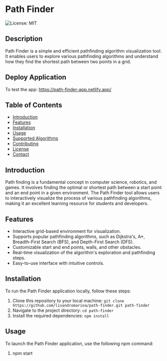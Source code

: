 # Path Finder

![License: MIT](https://img.shields.io/badge/License-MIT-yellow.svg)

## Description

Path Finder is a simple and efficient pathfinding algorithm visualization tool. It enables users to explore various pathfinding algorithms and understand how they find the shortest path between two points in a grid.

## Deploy Application
To test the app: https://path-finder-app.netlify.app/

## Table of Contents

- [Introduction](#introduction)
- [Features](#features)
- [Installation](#installation)
- [Usage](#usage)
- [Supported Algorithms](#supported-algorithms)
- [Contributing](#contributing)
- [License](#license)
- [Contact](#contact)

## Introduction

Path finding is a fundamental concept in computer science, robotics, and games. It involves finding the optimal or shortest path between a start point and an end point in a given environment. The Path Finder tool allows users to interactively visualize the process of various pathfinding algorithms, making it an excellent learning resource for students and developers.

## Features

- Interactive grid-based environment for visualization.
- Supports popular pathfinding algorithms, such as Dijkstra's, A*, Breadth-First Search (BFS), and Depth-First Search (DFS).
- Customizable start and end points, walls, and other obstacles.
- Real-time visualization of the algorithm's exploration and pathfinding steps.
- Easy-to-use interface with intuitive controls.

## Installation

To run the Path Finder application locally, follow these steps:

1. Clone this repository to your local machine: `git clone https://github.com/lisandromarina/path-finder.git path-finder`
2. Navigate to the project directory: `cd path-finder`
3. Install the required dependencies: `npm install`

## Usage

To launch the Path Finder application, use the following npm command:
1. npm start